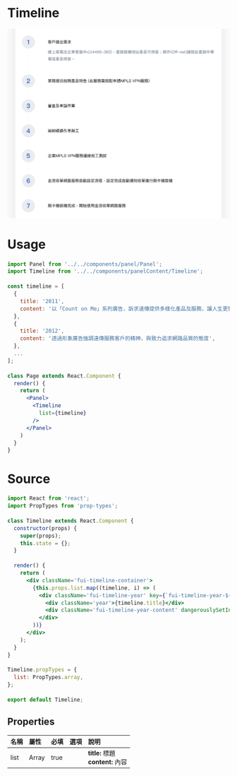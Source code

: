 # Timeline

![timeline](../images/timeline.png)

# Usage
```jsx
import Panel from '../../components/panel/Panel';
import Timeline from '../../components/panelContent/Timeline';

const timeline = [
  {
    title: '2011',
    content: '以「Count on Me」系列廣告，訴求遠傳提供多樣化產品及服務，讓人生更豐富',
  },
  {
    title: '2012',
    content: '透過形象廣告強調遠傳服務客戶的精神，與致力追求網路品質的態度',
  },
  ...
];

class Page extends React.Component {
  render() {
    return (
      <Panel>
        <Timeline
          list={timeline}
        />
      </Panel>
    )
  }
}
```

# Source
```jsx
import React from 'react';
import PropTypes from 'prop-types';

class Timeline extends React.Component {
  constructor(props) {
    super(props);
    this.state = {};
  }

  render() {
    return (
      <div className='fui-timeline-container'>
        {this.props.list.map((timeline, i) => (
          <div className='fui-timeline-year' key={`fui-timeline-year-${i}`}>
            <div className='year'>{timeline.title}</div>
            <div className='fui-timeline-year-content' dangerouslySetInnerHTML={{ __html: timeline.content }}></div>
          </div>
        ))}
      </div>
    );
  }
}

Timeline.propTypes = {
  list: PropTypes.array,
};

export default Timeline;
```

## Properties
| 名稱 |  屬性 | 必填 | 選項 | 說明 |
| :--- | :--- | :--- | :--- | :--- |
| list | Array | true |  | **title:** 標題<br>**content:** 內容 |